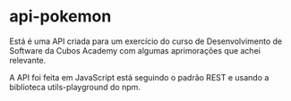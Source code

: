 # api-pokemon

Está é uma API criada para um exercício do curso de Desenvolvimento de Software da Cubos Academy com algumas aprimorações que achei relevante.

A API foi feita em JavaScript está seguindo o padrão REST e usando a biblioteca utils-playground do npm. 
